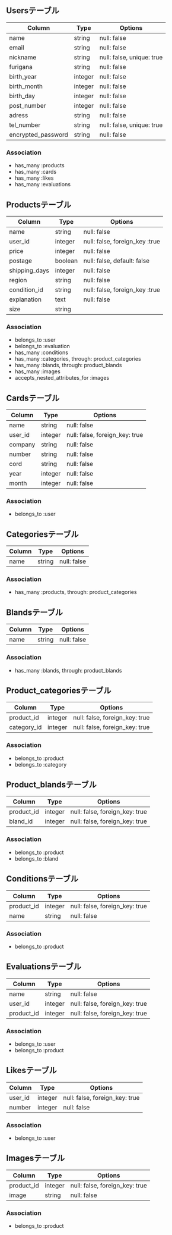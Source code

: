 ## Usersテーブル

|Column|Type|Options|
|------|----|-------|
|name|string|null: false|
|email|string|null: false|
|nickname|string|null: false, unique: true|
|furigana|string|null: false|
|birth_year|integer|null: false|
|birth_month|integer|null: false|
|birth_day|integer|null: false|
|post_number|integer|null: false|
|adress|string|null: false|
|tel_number|string|null: false, unique: true|
|encrypted_password|string|null: false|

### Association
- has_many :products
- has_many :cards
- has_many :likes
- has_many :evaluations

## Productsテーブル

|Column|Type|Options|
|------|----|-------|
|name|string|null: false|
|user_id|integer|null: false, foreign_key :true|
|price|integer|null: false|
|postage|boolean|null: false, default: false|
|shipping_days|integer|null: false|
|region|string|null: false|
|condition_id|string|null: false, foreign_key :true|
|explanation|text|null: false|
|size|string||

### Association
- belongs_to :user
- belongs_to :evaluation
- has_many :conditions
- has_many :categories, through: product_categories
- has_many :blands, through: product_blands
- has_many :images
- accepts_nested_attributes_for :images

## Cardsテーブル

|Column|Type|Options|
|------|----|-------|
|name|string|null: false|
|user_id|integer|null: false, foreign_key: true|
|company|string|null: false|
|number|string|null: false|
|cord|string|null: false|
|year|integer|null: false|
|month|integer|null: false|

### Association
- belongs_to :user

## Categoriesテーブル

|Column|Type|Options|
|------|----|-------|
|name|string|null: false|

### Association
- has_many :products, through: product_categories

## Blandsテーブル

|Column|Type|Options|
|------|----|-------|
|name|string|null: false|

### Association
- has_many :blands, through: product_blands

## Product_categoriesテーブル

|Column|Type|Options|
|------|----|-------|
|product_id|integer|null: false, foreign_key: true|
|category_id|integer|null: false, foreign_key: true|

### Association
- belongs_to :product
- belongs_to :category

## Product_blandsテーブル

|Column|Type|Options|
|------|----|-------|
|product_id|integer|null: false, foreign_key: true|
|bland_id|integer|null: false, foreign_key: true|

### Association
- belongs_to :product
- belongs_to :bland

## Conditionsテーブル

|Column|Type|Options|
|------|----|-------|
|product_id|integer|null: false, foreign_key: true|
|name|string|null: false|

### Association
- belongs_to :product


## Evaluationsテーブル

|Column|Type|Options|
|------|----|-------|
|name|string|null: false|
|user_id|integer|null: false, foreign_key: true|
|product_id|integer|null: false, foreign_key: true|

### Association
- belongs_to :user
- belongs_to :product

## Likesテーブル

|Column|Type|Options|
|------|----|-------|
|user_id|integer|null: false, foreign_key: true|
|number|integer|null: false|

### Association
- belongs_to :user

## Imagesテーブル

|Column|Type|Options|
|------|----|-------|
|product_id|integer|null: false, foreign_key: true|
|image|string|null: false|

### Association
- belongs_to :product